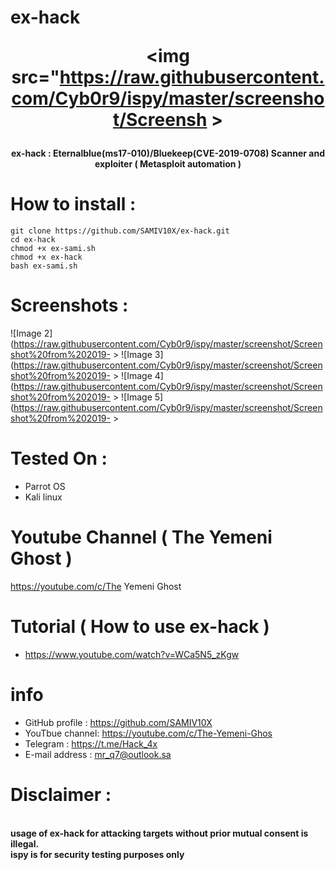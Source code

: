 # ex-hack                                                                                                                <p align="center"><img src="https://raw.githubusercontent.com/Cyb0r9/ispy/master/screenshot/Screensh                 >
<h4 align="center">
ex-hack : Eternalblue(ms17-010)/Bluekeep(CVE-2019-0708) Scanner and exploiter ( Metasploit automation )
</h4>

# How to install :
```
git clone https://github.com/SAMIV10X/ex-hack.git
cd ex-hack
chmod +x ex-sami.sh
chmod +x ex-hack
bash ex-sami.sh
```
# Screenshots :
![Image 2](https://raw.githubusercontent.com/Cyb0r9/ispy/master/screenshot/Screenshot%20from%202019-                 >
![Image 3](https://raw.githubusercontent.com/Cyb0r9/ispy/master/screenshot/Screenshot%20from%202019-                 >
![Image 4](https://raw.githubusercontent.com/Cyb0r9/ispy/master/screenshot/Screenshot%20from%202019-                 >
![Image 5](https://raw.githubusercontent.com/Cyb0r9/ispy/master/screenshot/Screenshot%20from%202019-                 >

# Tested On :
* Parrot OS
* Kali linux
# Youtube Channel ( The Yemeni Ghost )
https://youtube.com/c/The Yemeni Ghost
# Tutorial ( How to use ex-hack )
* https://www.youtube.com/watch?v=WCa5N5_zKgw
# info
* GitHub profile : https://github.com/SAMIV10X
* YouTbue channel: https://youtube.com/c/The-Yemeni-Ghos
* Telegram : https://t.me/Hack_4x
* E-mail address : mr_q7@outlook.sa
# Disclaimer :
<br><b>usage of ex-hack for attacking targets without prior mutual consent is illegal.</b></br>
<b>ispy is for security testing purposes only</b>